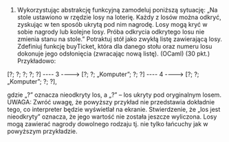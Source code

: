1) Wykorzystując abstrakcję funkcyjną zamodeluj poniższą sytuację:
„Na stole ustawiono w rzędzie losy na loterię. Każdy z losów można odkryć, zyskując w ten
sposób ukrytą pod nim nagrodę. Losy mogą kryć w sobie nagrody lub kolejne losy. Próba
odkrycia odkrytego losu nie zmienia stanu na stole.”
Potraktuj stół jako zwykłą listę zawierającą losy. Zdefiniuj funkcję buyTicket, która dla danego
stołu oraz numeru losu dokonuje jego odsłonięcia (zwracając nową listę). (OCaml) (30 pkt.)
Przykładowo:

[?; ?; ?; ?; ?] ---- 3 ----> [?; ?; „Komputer”; ?; ?] ---- 4 ----> [?; ?; „Komputer”; ?; ?],

gdzie „?” oznacza nieodkryty los, a „?” – los ukryty pod oryginalnym losem.
UWAGA: Zwróć uwagę, że powyższy przykład nie przedstawia dokładnie tego, co interpreter
będzie wyświetlał na ekranie. Stwierdzenie, że „los jest nieodkryty” oznacza, że jego wartość
nie została jeszcze wyliczona. Losy mogą zawierać nagrody dowolnego rodzaju tj. nie tylko
łańcuchy jak w powyższym przykładzie.

